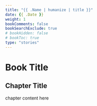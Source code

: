 ```yaml
---
title: "{{ .Name | humanize | title }}"
date: {{ .Date }}
weight: 1
bookComments: false
bookSearchExclude: true
# bookHidden: false
# bookToc: true
type: "stories"
---
```


# Book Title

## Chapter Title

chapter content here

